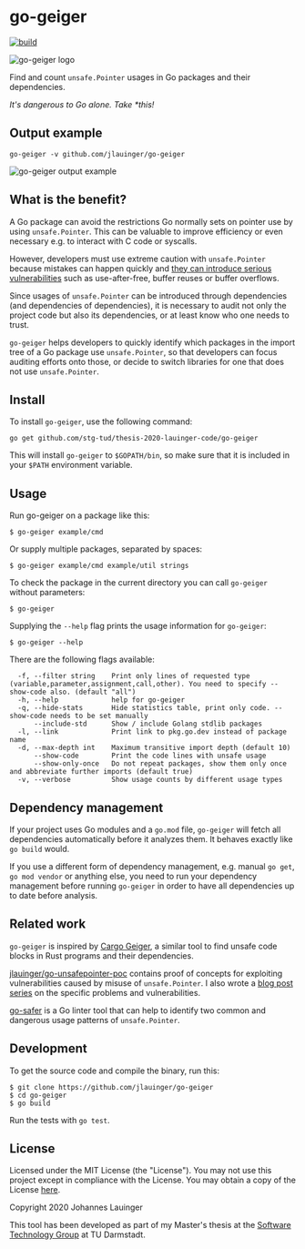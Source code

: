 # go-geiger

[![build](https://github.com/jlauinger/go-geiger/workflows/build/badge.svg)](https://github.com/jlauinger/go-geiger/actions/)

![go-geiger logo](https://user-images.githubusercontent.com/1872086/88236443-55c25980-cc7d-11ea-9e81-15c28a8e7daa.png)

Find and count `unsafe.Pointer` usages in Go packages and their dependencies.

*It's dangerous to Go alone. Take \*this!*


## Output example

```
go-geiger -v github.com/jlauinger/go-geiger
```

![go-geiger output example](https://user-images.githubusercontent.com/1872086/88232276-dc733880-cc75-11ea-8081-bab01106390b.png)


## What is the benefit?

A Go package can avoid the restrictions Go normally sets on pointer use by using `unsafe.Pointer`. This can be valuable
to improve efficiency or even necessary e.g. to interact with C code or syscalls.

However, developers must use extreme caution with `unsafe.Pointer` because mistakes can happen quickly and
[they can introduce serious vulnerabilities](https://dev.to/jlauinger/exploitation-exercise-with-unsafe-pointer-in-go-information-leak-part-1-1kga)
such as use-after-free, buffer reuses or buffer overflows.

Since usages of `unsafe.Pointer` can be introduced through dependencies (and dependencies of dependencies), it is necessary
to audit not only the project code but also its dependencies, or at least know who one needs to trust.

`go-geiger` helps developers to quickly identify which packages in the import tree of a Go package use `unsafe.Pointer`, so that developers
can focus auditing efforts onto those, or decide to switch libraries for one that does not use `unsafe.Pointer`.


## Install

To install `go-geiger`, use the following command:

```
go get github.com/stg-tud/thesis-2020-lauinger-code/go-geiger
```

This will install `go-geiger` to `$GOPATH/bin`, so make sure that it is included in your `$PATH` environment variable.


## Usage

Run go-geiger on a package like this:

```
$ go-geiger example/cmd
```

Or supply multiple packages, separated by spaces:

```
$ go-geiger example/cmd example/util strings
```

To check the package in the current directory you can call `go-geiger` without parameters:

```
$ go-geiger
```

Supplying the `--help` flag prints the usage information for `go-geiger`:

```
$ go-geiger --help
```

There are the following flags available:

```
  -f, --filter string    Print only lines of requested type (variable,parameter,assignment,call,other). You need to specify --show-code also. (default "all")
  -h, --help             help for go-geiger
  -q, --hide-stats       Hide statistics table, print only code. --show-code needs to be set manually
      --include-std      Show / include Golang stdlib packages
  -l, --link             Print link to pkg.go.dev instead of package name
  -d, --max-depth int    Maximum transitive import depth (default 10)
      --show-code        Print the code lines with unsafe usage
      --show-only-once   Do not repeat packages, show them only once and abbreviate further imports (default true)
  -v, --verbose          Show usage counts by different usage types

```


## Dependency management

If your project uses Go modules and a `go.mod` file, `go-geiger` will fetch all dependencies automatically before it
analyzes them. It behaves exactly like `go build` would.

If you use a different form of dependency management, e.g. manual `go get`, `go mod vendor` or anything else, you need
to run your dependency management before running `go-geiger` in order to have all dependencies up to date before
analysis.


## Related work

`go-geiger` is inspired by [Cargo Geiger](https://github.com/rust-secure-code/cargo-geiger), a similar tool to find unsafe
code blocks in Rust programs and their dependencies.

[jlauinger/go-unsafepointer-poc](https://github.com/jlauinger/go-unsafepointer-poc) contains proof of concepts for exploiting
vulnerabilities caused by misuse of `unsafe.Pointer`. I also wrote a [blog post series](https://dev.to/jlauinger/exploitation-exercise-with-unsafe-pointer-in-go-information-leak-part-1-1kga)
on the specific problems and vulnerabilities.

[go-safer](https://github.com/jlauinger/go-safer) is a Go linter tool that can help to identify two common and dangerous usage
patterns of `unsafe.Pointer`.


## Development

To get the source code and compile the binary, run this:

```
$ git clone https://github.com/jlauinger/go-geiger
$ cd go-geiger
$ go build
```

Run the tests with `go test`.


## License

Licensed under the MIT License (the "License"). You may not use this project except in compliance with the License. You
may obtain a copy of the License [here](https://opensource.org/licenses/MIT).

Copyright 2020 Johannes Lauinger

This tool has been developed as part of my Master's thesis at the
[Software Technology Group](https://www.stg.tu-darmstadt.de/stg/homepage.en.jsp) at TU Darmstadt.

